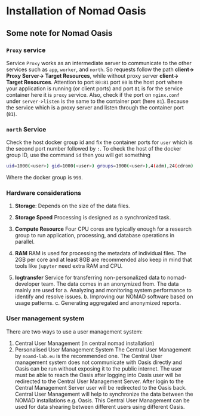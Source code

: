 # Installation of Nomad Oasis
## Some note for Nomad Oasis
### `Proxy` service
Service `Proxy` works as an intermediate server to communicate to the other services such as `app`, `worker`, and `north`. So requests follow the path **client-> Proxy Server-> Target Resources**, while without proxy server **client-> Target Resources**.
Attention to port `80:81` port `80` is the host port where your application is running (or client ports) and port `81` is for the service container here it is `proxy` service.
Also, check if the port on `nginx.conf` under `server->listen` is the same to the container port (here `81`). Because the service which is a proxy server and listen through the container port (`81`).  

### `north` Service
Check the host docker group id and fix the container ports for `user` which is the second port number followed by `:`. To check the host of the docker group ID, use the command `id` then you will get something 

```bash
uid=1000(<user>) gid=1000(<user>) groups=1000(<user>),4(adm),24(cdrom),27(sudo),30(dip),46(plugdev),122(lpadmin),134(lxd),135(sambashare),999(docker)
```
Where the docker group is `999`.

### Hardware considerations
1. **Storage**: Depends on the size of the data files.
2. **Storage Speed** Processing is designed as a synchronized task.
3. **Compute Resource** Four CPU cores are typically enough for a research group to run application, processing, and database operations in parallel.
4. **RAM** RAM is used for processing the metadata of individual files. The 2GB per core and at least 8GB are recommended also keep in mind that tools like `jupyter` need extra RAM and CPU.

4. **logtransfer** Service for transferring non-personalized data to nomad-developer team. The data comes in an anonymized from. The data mainly are used for
  a. Analyzing and monitoring system performance to identify and resolve issues.
  b. Improving our NOMAD software based on usage patterns.
  c. Generating aggregated and anonymized reports.

### User management system
There are two ways to use a user management system:
1. Central User Management (in central nomad installation)
2. Personalised User Management System
The Central User Management by `noamd-lab.eu` is the recommended one. The Central User management system does not communicate with Oasis directly and Oasis can be run without exposing it to the public internet. The user must be able to reach the Oasis after logging into Oasis user will be redirected to the Central User Management Server. After login to the Central Management Server user will be redirected to the Oasis back. Central User Management will help to synchronize the data between the NOMAD installations e.g. Oasis. This Central User Management can be used for data shearing between different users using different Oasis. 



